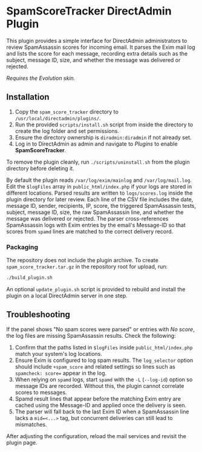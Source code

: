 # SpamScoreTracker DirectAdmin Plugin

This plugin provides a simple interface for DirectAdmin administrators to review SpamAssassin scores for incoming email. It parses the Exim mail log and lists the score for each message, recording extra details such as the subject, message ID, size, and whether the message was delivered or rejected.

*Requires the Evolution skin.*

## Installation

1. Copy the `spam_score_tracker` directory to `/usr/local/directadmin/plugins/`.
2. Run the provided `scripts/install.sh` script from inside the directory to create the log folder and set permissions.
3. Ensure the directory ownership is `diradmin:diradmin` if not already set.
4. Log in to DirectAdmin as admin and navigate to *Plugins* to enable **SpamScoreTracker**.

To remove the plugin cleanly, run `./scripts/uninstall.sh` from the plugin directory before deleting it.

By default the plugin reads `/var/log/exim/mainlog` and `/var/log/mail.log`.  Edit the `$logFiles` array in `public_html/index.php` if your logs are stored in different locations. Parsed results are written to `logs/scores.log` inside the plugin directory for later review. Each line of the CSV file includes the date, message ID, sender, recipients, IP, score, the triggered SpamAssassin tests, subject, message ID, size, the raw SpamAssassin line, and whether the message was delivered or rejected. The parser cross-references SpamAssassin logs with Exim entries by the email's Message-ID so that scores from `spamd` lines are matched to the correct delivery record.

### Packaging

The repository does not include the plugin archive. To create `spam_score_tracker.tar.gz` in the repository root for upload, run:

```sh
./build_plugin.sh
```

An optional `update_plugin.sh` script is provided to rebuild and install the plugin on a local DirectAdmin server in one step.

## Troubleshooting

If the panel shows "No spam scores were parsed" or entries with *No score*, the log files are missing SpamAssassin results. Check the following:

1. Confirm that the paths listed in `$logFiles` inside `public_html/index.php` match your system's log locations.
2. Ensure Exim is configured to log spam results. The `log_selector` option should include `+spam_score` and related settings so lines such as `spamcheck: score=` appear in the log.
3. When relying on `spamd` logs, start `spamd` with the `-L` (`--log-id`) option so message IDs are recorded. Without this, the plugin cannot correlate scores to messages.
4. Spamd result lines that appear before the matching Exim entry are cached using the Message-ID and applied once the delivery is seen.
5. The parser will fall back to the last Exim ID when a SpamAssassin line lacks a `mid=<...>` tag, but concurrent deliveries can still lead to mismatches.

After adjusting the configuration, reload the mail services and revisit the plugin page.
